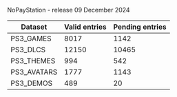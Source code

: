 NoPayStation - release 09 December 2024

|  Dataset  |Valid entries|Pending entries|
|-----------|-------------|---------------|
| PS3_GAMES |     8017    |      1142     |
|  PS3_DLCS |    12150    |     10465     |
| PS3_THEMES|     994     |      542      |
|PS3_AVATARS|     1777    |      1143     |
| PS3_DEMOS |     489     |       20      |